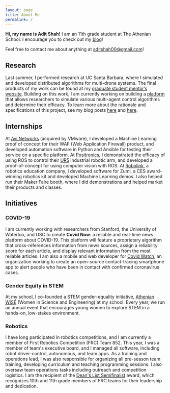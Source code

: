 ```yaml
---
layout: page
title: About Me
permalink: /
---
```


**Hi, my name is Adit Shah!** I am an 11th grade student at The Athenian School. I encourage you to check out my [blog](/blog)!

Feel free to contact me about anything at [aditshah00@gmail.com](mailto:aditshah00@gmail.com)!

## Research
Last summer, I performed research at UC Santa Barbara, where I simulated and developed distributed algorithms for multi-drone systems. The final products of my work can be found at my [graduate student mentor’s website](https://web.ece.ucsb.edu/~blf/RMP_Adit.html). Building on this work, I am currently working on building a [platform](https://github.com/ashah03/kotlin-distributed-framework) that allows researchers to simulate various multi-agent control algorithms and determine their efficacy. To learn more about the rationale and specifications of this project, see my blog posts [here](https://ashah03.github.io/Simulation-Project-1/) and [here](https://ashah03.github.io/Simulation-Project-2/).

## Internships

At [Avi Networks](http://avinetworks.com) (acquired by VMware), I developed a Machine Learning proof of concept for their WAF (Web Application Firewall) product, and developed automation software in Python and Ansible for testing their service on a specific platform. At [Positronics](http://posincorp.com), I demonstrated the efficacy of using ROS to control their [UR5](https://www.universal-robots.com/products/ur5-robot/) industrial robotic arm, and developed a proof-of-concept for using computer vision with ROS. At [Robolink](https://www.robolink.com/), a robotics education company,  I developed software for Zumi, a CES award-winning robotics kit and developed Machine Learning demos. I also helped run their Maker Faire booth, where I did demonstrations and helped market their products and classes.

## Initiatives

### COVID-19

I am currently working with researchers from Stanford, the University of Waterloo, and USC to create **Covid Now**: a reliable and real-time news platform about COVID-19. This platform will feature a proprietary algorithm that cross-references information from news sources, assign a reliability score for each article, and display relevant information from the most reliable articles. I am also a mobile and web developer for [Covid Watch](http://covid-watch.org), an organization working to create an open-source contact-tracing smartphone app to alert people who have been in contact with confirmed coronavirus cases.
 
### Gender Equity in STEM
 At my school, I co-founded a STEM gender-equality initiative, [Athenian WiSE](http://athenianwise.org) (Women in Science and Engineering) at my school. Every year, we run an annual event that encourages young women to explore STEM in a hands-on, low-stakes environment.
 
### Robotics
 
I have long participated in robotics competitions, and I am currently a member of First Robotics Competition (FRC) Team 852. This year, I was a member of team's executive board, and I managed all software, including robot driver-control, autonomous, and team apps. As a training and operations lead, I was also responsible for organizing all pre-season team training, developing curriculum and teaching programming sessions. I also oversaw team operations tasks including outreach and competition logistics. I am the recipient of the [Dean's List Semifinalist](https://www.firstinspires.org/resource-library/frc/deans-list-winners) award, which recognizes 10th and 11th grade members of FRC teams for their leadership and dedication.
 
